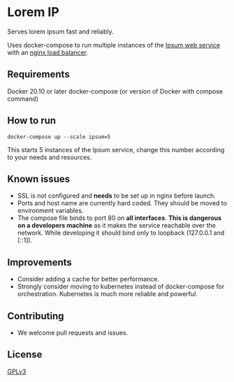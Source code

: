 # Lorem IP
Serves lorem ipsum fast and reliably.

Uses docker-compose to run multiple instances of the [Ipsum web service](/ipsum) with an [nginx load balancer](/load_balancer).

## Requirements
Docker 20.10 or later
docker-compose (or version of Docker with compose command)

## How to run
```
docker-compose up --scale ipsum=5
```
This starts 5 instances of the Ipsum service, change this number according to your needs and resources.

## Known issues
 * SSL is not configured and __needs__ to be set up in nginx before launch.
 * Ports and host name are currently hard coded. They should be moved to environment variables.
 * The compose file binds to port 80 on __all interfaces__. __This is dangerous on a developers machine__ as it makes the service reachable over the network. While developing it should bind only to loopback (127.0.0.1 and [::1]).

## Improvements
 * Consider adding a cache for better performance.
 * Strongly consider moving to kubernetes instead of docker-compose for orchestration. Kubernetes is much more reliable and powerful.

## Contributing
 * We welcome pull requests and issues.

## License
[GPLv3](LICENSE)
